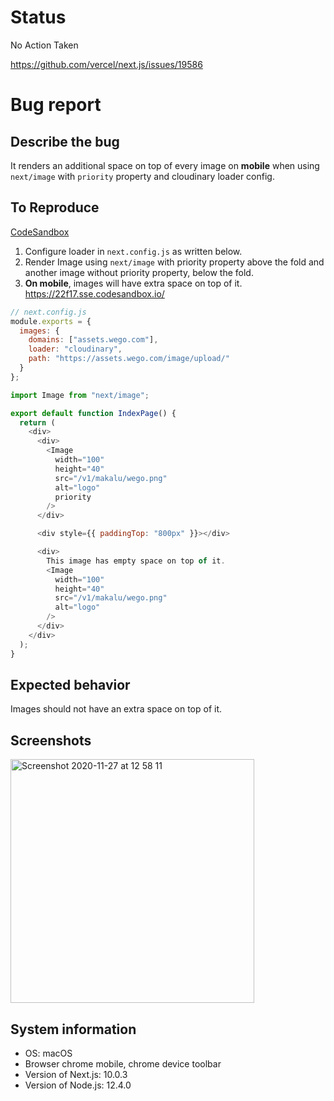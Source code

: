 # Status

No Action Taken

https://github.com/vercel/next.js/issues/19586

# Bug report

## Describe the bug

It renders an additional space on top of every image on **mobile** when using `next/image` with `priority` property and cloudinary loader config.

## To Reproduce

[CodeSandbox](https://codesandbox.io/s/nextjs-image-priority-issue-22f17?file=/pages/index.js)
1. Configure loader in `next.config.js` as written below.
2. Render Image using `next/image` with priority property above the fold and another image without priority property, below the fold.
3. **On mobile**, images will have extra space on top of it. https://22f17.sse.codesandbox.io/

```javascript
// next.config.js
module.exports = {
  images: {
    domains: ["assets.wego.com"],
    loader: "cloudinary",
    path: "https://assets.wego.com/image/upload/"
  }
};
```

```javascript
import Image from "next/image";

export default function IndexPage() {
  return (
    <div>
      <div>
        <Image
          width="100"
          height="40"
          src="/v1/makalu/wego.png"
          alt="logo"
          priority
        />
      </div>

      <div style={{ paddingTop: "800px" }}></div>

      <div>
        This image has empty space on top of it.
        <Image
          width="100"
          height="40"
          src="/v1/makalu/wego.png"
          alt="logo"
        />
      </div>
    </div>
  );
}
```

## Expected behavior

Images should not have an extra space on top of it.

## Screenshots

<img width="390" alt="Screenshot 2020-11-27 at 12 58 11" src="https://user-images.githubusercontent.com/275230/100412833-b1c83f00-30b0-11eb-9a93-e540152b4f08.png">


## System information

- OS: macOS
- Browser chrome mobile, chrome device toolbar
- Version of Next.js: 10.0.3
- Version of Node.js: 12.4.0
